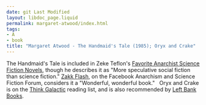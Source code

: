 ```yaml
---
date: git Last Modified
layout: libdoc_page.liquid
permalink: margaret-atwood/index.html
tags:
- A
- book
title: "Margaret Atwood - The Handmaid's Tale (1985); Oryx and Crake"
---
```


The Handmaid's Tale is included in Zeke Teflon's <a href="http://seesharppress.wordpress.com/2013/10/24/anarchist-science-fiction-favorite-novels/"> Favorite Anarchist Science Fiction Novels</a>, though he describes it as "More  speculative social fiction than science fiction." <a href="https://www.facebook.com/groups/anarchismandsciencefiction/">Zakk Flash</a>,  on the Facebook Anarchism and Science Fiction Forum, considers it a "Wonderful,  wonderful book."
 
Oryx and Crake  is on the <a href="http://thinkgalactic.org/reading-lists/by-author/">Think  Galactic</a> reading list, and is also recommended by <a href="http://www.leftbankbooks.com/sp.php#sf">Left Bank Books</a>.
